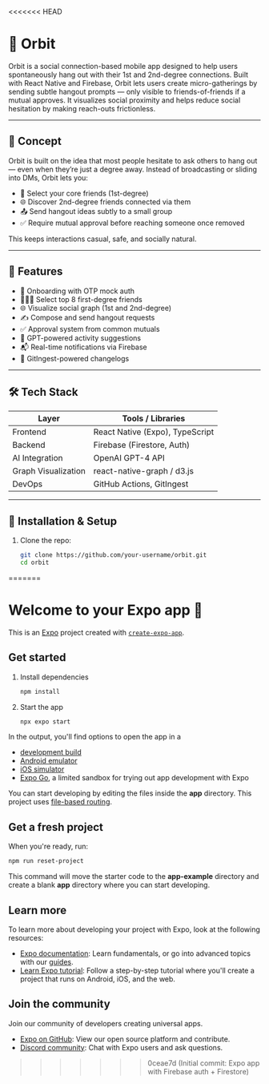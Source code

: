 <<<<<<< HEAD



# 🌌 Orbit

Orbit is a social connection-based mobile app designed to help users spontaneously hang out with their 1st and 2nd-degree connections. Built with React Native and Firebase, Orbit lets users create micro-gatherings by sending subtle hangout prompts — only visible to friends-of-friends if a mutual approves. It visualizes social proximity and helps reduce social hesitation by making reach-outs frictionless.

---

## 🧠 Concept

Orbit is built on the idea that most people hesitate to ask others to hang out — even when they’re just a degree away. Instead of broadcasting or sliding into DMs, Orbit lets you:

- 👥 Select your core friends (1st-degree)
- 🌐 Discover 2nd-degree friends connected via them
- 📤 Send hangout ideas subtly to a small group
- ✅ Require mutual approval before reaching someone once removed

This keeps interactions casual, safe, and socially natural.

---

## 📱 Features

- 🔐 Onboarding with OTP mock auth
- 🧑‍🤝‍🧑 Select top 8 first-degree friends
- 🌐 Visualize social graph (1st and 2nd-degree)
- ✍️ Compose and send hangout requests
- ✅ Approval system from common mutuals
- 🤖 GPT-powered activity suggestions
- 📬 Real-time notifications via Firebase
- 🔄 GitIngest-powered changelogs

---

## 🛠️ Tech Stack

| Layer        | Tools / Libraries                        |
|--------------|------------------------------------------|
| Frontend     | React Native (Expo), TypeScript          |
| Backend      | Firebase (Firestore, Auth)               |
| AI Integration | OpenAI GPT-4 API                        |
| Graph Visualization | react-native-graph / d3.js         |
| DevOps       | GitHub Actions, GitIngest                |

---

## 🔧 Installation & Setup

1. Clone the repo:
   ```bash
   git clone https://github.com/your-username/orbit.git
   cd orbit
=======
# Welcome to your Expo app 👋

This is an [Expo](https://expo.dev) project created with [`create-expo-app`](https://www.npmjs.com/package/create-expo-app).

## Get started

1. Install dependencies

   ```bash
   npm install
   ```

2. Start the app

   ```bash
   npx expo start
   ```

In the output, you'll find options to open the app in a

- [development build](https://docs.expo.dev/develop/development-builds/introduction/)
- [Android emulator](https://docs.expo.dev/workflow/android-studio-emulator/)
- [iOS simulator](https://docs.expo.dev/workflow/ios-simulator/)
- [Expo Go](https://expo.dev/go), a limited sandbox for trying out app development with Expo

You can start developing by editing the files inside the **app** directory. This project uses [file-based routing](https://docs.expo.dev/router/introduction).

## Get a fresh project

When you're ready, run:

```bash
npm run reset-project
```

This command will move the starter code to the **app-example** directory and create a blank **app** directory where you can start developing.

## Learn more

To learn more about developing your project with Expo, look at the following resources:

- [Expo documentation](https://docs.expo.dev/): Learn fundamentals, or go into advanced topics with our [guides](https://docs.expo.dev/guides).
- [Learn Expo tutorial](https://docs.expo.dev/tutorial/introduction/): Follow a step-by-step tutorial where you'll create a project that runs on Android, iOS, and the web.

## Join the community

Join our community of developers creating universal apps.

- [Expo on GitHub](https://github.com/expo/expo): View our open source platform and contribute.
- [Discord community](https://chat.expo.dev): Chat with Expo users and ask questions.
>>>>>>> 0ceae7d (Initial commit: Expo app with Firebase auth + Firestore)
